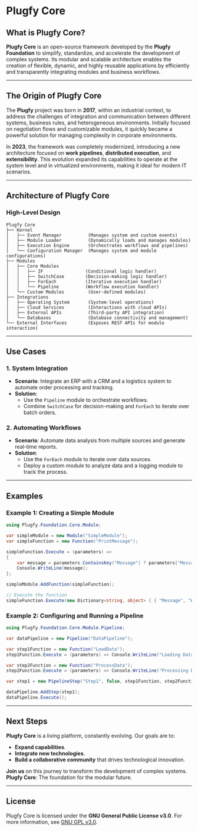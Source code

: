 

# Plugfy Core

## **What is Plugfy Core?**
**Plugfy Core** is an open-source framework developed by the **Plugfy Foundation** to simplify, standardize, and accelerate the development of complex systems. 
Its modular and scalable architecture enables the creation of flexible, dynamic, and highly reusable applications by efficiently and transparently integrating modules and business workflows.

---

## **The Origin of Plugfy Core**
The **Plugfy** project was born in **2017**, within an industrial context, to address the challenges of integration and communication between different systems, business rules, and heterogeneous environments. 
Initially focused on negotiation flows and customizable modules, it quickly became a powerful solution for managing complexity in corporate environments.

In **2023**, the framework was completely modernized, introducing a new architecture focused on **work pipelines**, **distributed execution**, and **extensibility**. This evolution expanded its capabilities to operate at the system level and in virtualized environments, making it ideal for modern IT scenarios.

---

## **Architecture of Plugfy Core**

### **High-Level Design**

```
Plugfy Core
├── Kernel
│   ├── Event Manager          (Manages system and custom events)
│   ├── Module Loader          (Dynamically loads and manages modules)
│   ├── Execution Engine       (Orchestrates workflows and pipelines)
│   └── Configuration Manager  (Manages system and module configurations)
├── Modules
│   ├── Core Modules
│   │   ├── IF                (Conditional logic handler)
│   │   ├── SwitchCase        (Decision-making logic handler)
│   │   ├── ForEach           (Iterative execution handler)
│   │   └── Pipeline          (Workflow execution handler)
│   └── Custom Modules         (User-defined modules)
├── Integrations
│   ├── Operating System       (System-level operations)
│   ├── Cloud Services         (Interactions with cloud APIs)
│   ├── External APIs          (Third-party API integration)
│   └── Databases              (Database connectivity and management)
└── External Interfaces        (Exposes REST APIs for module interaction)
```

---

## **Use Cases**

### **1. System Integration**
- **Scenario**: Integrate an ERP with a CRM and a logistics system to automate order processing and tracking.
- **Solution**:
  - Use the `Pipeline` module to orchestrate workflows.
  - Combine `SwitchCase` for decision-making and `ForEach` to iterate over batch orders.

### **2. Automating Workflows**
- **Scenario**: Automate data analysis from multiple sources and generate real-time reports.
- **Solution**:
  - Use the `ForEach` module to iterate over data sources.
  - Deploy a custom module to analyze data and a logging module to track the process.

---

## **Examples**

### **Example 1: Creating a Simple Module**
```csharp
using Plugfy.Foundation.Core.Module;

var simpleModule = new Module("SimpleModule");
var simpleFunction = new Function("PrintMessage");

simpleFunction.Execute = (parameters) =>
{
    var message = parameters.ContainsKey("Message") ? parameters["Message"] : "Hello, Plugfy!";
    Console.WriteLine(message);
};

simpleModule.AddFunction(simpleFunction);

// Execute the function
simpleFunction.Execute(new Dictionary<string, object> { { "Message", "Welcome to Plugfy Core!" } });
```

### **Example 2: Configuring and Running a Pipeline**
```csharp
using Plugfy.Foundation.Core.Module.Pipeline;

var dataPipeline = new Pipeline("DataPipeline");

var step1Function = new Function("LoadData");
step1Function.Execute = (parameters) => Console.WriteLine("Loading Data...");

var step2Function = new Function("ProcessData");
step2Function.Execute = (parameters) => Console.WriteLine("Processing Data...");

var step1 = new PipelineStep("Step1", false, step1Function, step2Function);

dataPipeline.AddStep(step1);
dataPipeline.Execute();
```

---

## **Next Steps**
**Plugfy Core** is a living platform, constantly evolving. Our goals are to:
- **Expand capabilities**.
- **Integrate new technologies**.
- **Build a collaborative community** that drives technological innovation.

**Join us** on this journey to transform the development of complex systems.  
**Plugfy Core**: The foundation for the modular future.

---

## **License**
Plugfy Core is licensed under the **GNU General Public License v3.0**. For more information, see [GNU GPL v3.0](https://www.gnu.org/licenses/gpl-3.0.en.html).
